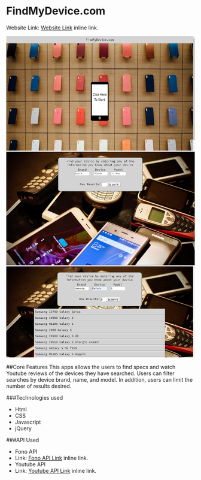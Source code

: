 # **FindMyDevice.com**

Website Link: [Website Link](https://ddlanf.github.io/FindMyDevice.com/) inline link.

![Screenshot1](/images/Screenshot1.png)
![Screenshot2](/images/Screenshot2.png)
![Screenshot3](/images/Screenshot3.png)

##Core Features
This apps allows the users to find specs and watch Youtube reviews of the devices they have searched. 
Users can filter searches by device brand, name, and model. In addition, users can limit the number 
of results desired.

###Technologies used
* Html
* CSS
* Javascript
* jQuery

###API Used
*  Fono API 
 * Link: [Fono API Link](https://fonoapi.freshpixl.com/) inline link.
* Youtube API
 * Link: [Youtube API Link](https://developers.google.com/youtube/v3) inline link.


